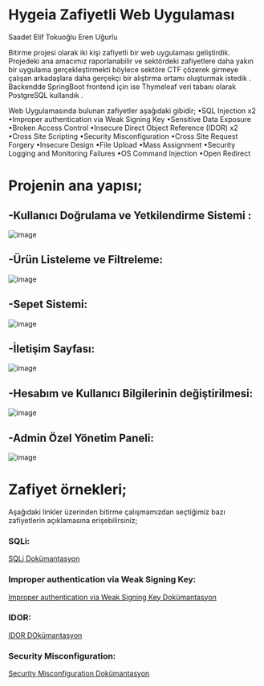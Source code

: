 # Hygeia Zafiyetli Web Uygulaması
Saadet Elif Tokuoğlu
Eren Uğurlu

Bitirme projesi olarak iki kişi zafiyetli bir web uygulaması geliştirdik. Projedeki ana amacımız
raporlanabilir ve sektördeki zafiyetlere daha yakın bir uygulama gerçekleştirmekti böylece sektöre CTF
çözerek girmeye çalışan arkadaşlara daha gerçekçi bir alıştırma ortamı oluşturmak istedik . Backendde
SpringBoot frontend için ise Thymeleaf veri tabanı olarak PostgreSQL kullandık . 

Web Uygulamasında bulunan zafiyetler aşağıdaki gibidir;
•SQL Injection x2
•Improper authentication via Weak Signing Key
•Sensitive Data Exposure
•Broken Access Control
•Insecure Direct Object Reference (IDOR) x2
•Cross Site Scripting
•Security Misconfiguration
•Cross Site Request Forgery
•Insecure Design
•File Upload
•Mass Assignment
•Security Logging and Monitoring Failures 
•OS Command Injection
•Open Redirect 

<h1>Projenin ana yapısı;</h1>

<h2>-Kullanıcı Doğrulama ve Yetkilendirme Sistemi :</h2>

![image](https://github.com/ErenUgurlu/Hygeia/assets/68515706/1c1b0793-a2ca-45f4-b8d3-9e18a60b702f)


<h2>-Ürün Listeleme ve Filtreleme:</h2>

![image](https://github.com/ErenUgurlu/Hygeia/assets/68515706/4d5f9aaf-9e01-4454-a377-b32e82ca5da9)


<h2>-Sepet Sistemi:</h2>

![image](https://github.com/ErenUgurlu/Hygeia/assets/68515706/c066be38-dc2a-4511-8cd2-ddd08e3b669c)


<h2>-İletişim Sayfası:</h2>

![image](https://github.com/ErenUgurlu/Hygeia/assets/68515706/eb829607-ac17-4600-bb6e-c8a59c3e11d0)


<h2>-Hesabım ve Kullanıcı Bilgilerinin değiştirilmesi:</h2>

![image](https://github.com/ErenUgurlu/Hygeia/assets/68515706/a8543d3d-e639-4b83-845d-4427c43aa83c)


<h2>-Admin Özel Yönetim Paneli:</h2>

![image](https://github.com/ErenUgurlu/Hygeia/assets/68515706/a619a993-620c-4d6b-bb7b-d1be6af36799)

<h1>Zafiyet örnekleri;</h1>
Aşağıdaki linkler üzerinden bitirme çalışmamızdan seçtiğimiz bazı zafiyetlerin açıklamasına erişebilirsiniz;

<h3>SQLi:</h3><a href="https://github.com/Saadet-T/HYGEIAVULN/blob/main/SQL.pdf">SQLi Dokümantasyon</a>
<h3>Improper authentication via Weak Signing Key:</h3><a href="https://github.com/Saadet-T/HYGEIAVULN/blob/main/Improper%20authentication%20via%20Weak%20Signing%20Key.pdf">Improper authentication via Weak Signing Key Dokümantasyon</a>
<h3>IDOR:</h3><a href="https://github.com/Saadet-T/HYGEIAVULN/blob/main/IDOR.pdf">IDOR DOkümantasyon</a>
<h3>Security Misconfiguration:</h3><a href="https://github.com/Saadet-T/HYGEIAVULN/blob/main/Security%20Misconfiguration.pdf">Security Misconfiguration Dokümantasyon</a>
